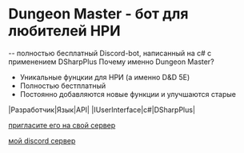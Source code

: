 # Dungeon Master - бот для любителей НРИ
 -- полностью бесплатный Discord-bot, написанный на c# с применением DSharpPlus
Почему именно Dungeon Master?
- Уникальные фунцкии для НРИ (а именно D&D 5E)
- Полностью бестплатный
- Постоянно добавляются новые функции и улучшаются старые

|Разработчик|Язык|API|
|IUserInterface|c#|DSharpPlus|

[пригласите его на свой сервер](https://discord.com/oauth2/authorize?client_id=538743567804268544&scope=bot)

[мой discord сервер](https://discord.gg/7NVkebu)
